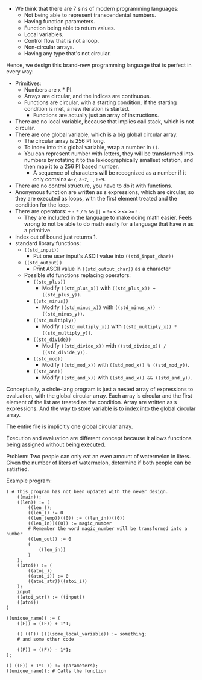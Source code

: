 - We think that there are 7 sins of modern programming languages:
    - Not being able to represent transcendental numbers.
    - Having function parameters.
    - Function being able to return values.
    - Local variables.
    - Control flow that is not a loop.
    - Non-circular arrays.
    - Having any type that's not circular.

Hence, we design this brand-new programming language that is perfect in every
way:
- Primitives:
    - Numbers are x * PI.
    - Arrays are circular, and the indices are continuous.
    - Functions are circular, with a starting condition. If the starting
      condition is met, a new iteration is started.
        - Functions are actually just an array of instructions.
- There are no local variable, because that implies call stack, which is not
  circular.
- There are one global variable, which is a big global circular array.
    - The circular array is 256 PI long.
    - To index into this global variable, wrap a number in `()`.
    - You can represent number with letters, they will be transformed into
      numbers by rotating it to the lexicographically smallest rotation, and
      then map it to a 256 PI based number.
        - A sequence of characters will be recognized as a number if it only
          contains `A-Z`, `a-z`, `_`, `0-9`.
- There are no control structure, you have to do it with functions.
- Anonymous function are written as s expressions, which are circular, so they
  are executed as loops, with the first element treated and the condition for
  the loop.
- There are operators: `+` `-` `*` `/` `%` `&&` `||` `=` `!=` `<` `>` `<=` `>=`
  `!`.
    - They are included in the language to make doing math easier. Feels wrong
      to not be able to do math easily for a language that have $\pi$ as a
      primitive.
- Index out of bound just returns 1.
- standard library functions:
    - `((std_input))`
        - Put one user input's ASCII value into `((std_input_char))`
    - `((std_output))`
        - Print ASCII value in `((std_output_char))` as a character
    - Possible std functions replacing operators:
        - `((std_plus))`
            - Modify `((std_plus_x))` with `((std_plus_x)) + ((std_plus_y))`.
        - `((std_minus))`
            - Modify `((std_minus_x))` with `((std_minus_x)) - ((std_minus_y))`.
        - `((std_multiply))`
            - Modify `((std_multiply_x))` with `((std_multiply_x)) * ((std_multiply_y))`.
        - `((std_divide))`
            - Modify `((std_divide_x))` with `((std_divide_x)) / ((std_divide_y))`.
        - `((std_mod))`
            - Modify `((std_mod_x))` with `((std_mod_x)) % ((std_mod_y))`.
        - `((std_and))`
            - Modify `((std_and_x))` with `((std_and_x)) && ((std_and_y))`.

Conceptually, a circle-lang program is just a nested array of expressions to
evaluation, with the global circular array. Each array is circular and the first
element of the list are treated as the condition. Array are written as s
expressions. And the way to store variable is to index into the global circular
array.

The entire file is implicitly one global circular array.

Execution and evaluation are different concept because it allows functions being
assigned without being executed.

Problem:
Two people can only eat an even amount of watermelon in liters.
Given the number of liters of watermelon, determine if both people can be
satisfied.

Example program:
```
( # This program has not been updated with the newer design.
    ((main));
    ((len)) := (
        ((len_));
        ((len_)) := 0
        ((len_temp))((0)) := ((len_in))((0))
        ((len_in))((0)) := magic_number
        # Remember the word magic_number will be transformed into a number
        ((len_out)) := 0
        (
            ((len_in))
        )
    );
    ((atoi)) := (
        ((atoi_))
        ((atoi_i)) := 0
        ((atoi_str))((atoi_i))
    );
    input
    ((atoi_str)) := ((input))
    ((atoi))
)
```

```
((unique_name)) := (
    ((F)) = ((F)) + 1*1;

    (( ((F)) ))((some_local_variable)) := something;
    # and some other code

    ((F)) = ((F)) - 1*1;
);

(( ((F)) + 1*1 )) := (parameters);
((unique_name)); # Calls the function
```
